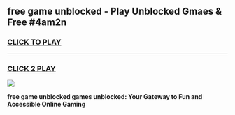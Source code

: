 
## free game unblocked - Play Unblocked Gmaes & Free #4am2n
<h3>
<a href="https://news.freeplayer.one?title=free_game_unblocked&ref=03M">CLICK TO PLAY</a></h3>
<hr>

<h3>
<a href="https://news.freeplayer.one?title=free_game_unblocked&ref=03M">CLICK 2 PLAY</a>
  
</h3>

<a href="https://news.freeplayer.one?title=free_game_unblocked&ref=03M"><img src="https://clearcache.store/games.png"></a>


**free game unblocked games unblocked: Your Gateway to Fun and Accessible Online Gaming**
